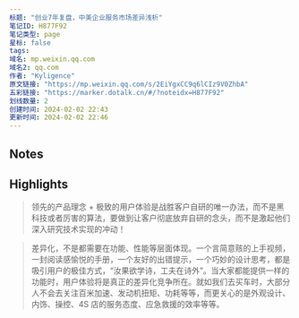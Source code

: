 ```yaml
---
标题: "创业7年复盘，中美企业服务市场差异浅析"
笔记ID: H877F92
笔记类型: page
星标: false
tags: 
域名: mp.weixin.qq.com
域名2: qq.com
作者: "Kyligence"
原文链接: "https://mp.weixin.qq.com/s/2EiYgxCC9q6lCIz9V0ZhbA"
五彩链接: "https://marker.dotalk.cn/#/?noteidx=H877F92"
划线数量: 2
创建时间: 2024-02-02 22:43
更新时间: 2024-02-02 22:46
---
```


## Notes


## Highlights
> 领先的产品理念 + 极致的用户体验是战胜客户自研的唯一办法，而不是黑科技或者厉害的算法，要做到让客户彻底放弃自研的念头，而不是激起他们深入研究技术实现的冲动！

> 差异化，不是都需要在功能、性能等层面体现。一个言简意赅的上手视频，一封阅读感愉悦的手册，一个友好的出错提示，一个巧妙的设计思考，都是吸引用户的极佳方式，“汝果欲学诗，工夫在诗外”。当大家都能提供一样的功能时，用户体验将是真正的差异化竞争所在。就如我们去买车时，大部分人不会去关注百米加速、发动机扭矩、功耗等等，而更关心的是外观设计、内饰、操控、4S 店的服务态度、应急救援的效率等等。

